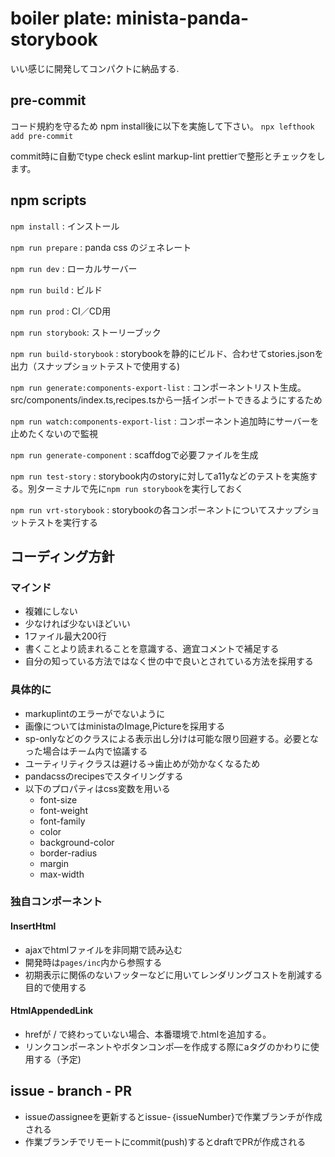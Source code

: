 # boiler plate: minista-panda-storybook

いい感じに開発してコンパクトに納品する.

## pre-commit

コード規約を守るため
npm install後に以下を実施して下さい。
`npx lefthook add pre-commit`

commit時に自動でtype check eslint markup-lint prettierで整形とチェックをします。

## npm scripts

`npm install` : インストール

`npm run prepare` : panda css のジェネレート

`npm run dev` : ローカルサーバー

`npm run build` : ビルド

`npm run prod` : CI／CD用

`npm run storybook`: ストーリーブック

`npm run build-storybook` : storybookを静的にビルド、合わせてstories.jsonを出力（スナップショットテストで使用する)

`npm run generate:components-export-list` : コンポーネントリスト生成。src/components/index.ts,recipes.tsから一括インポートできるようにするため

`npm run watch:components-export-list` : コンポーネント追加時にサーバーを止めたくないので監視

`npm run generate-component` : scaffdogで必要ファイルを生成

`npm run test-story` : storybook内のstoryに対してa11yなどのテストを実施する。別ターミナルで先に`npm run storybook`を実行しておく

`npm run vrt-storybook` : storybookの各コンポーネントについてスナップショットテストを実行する

## コーディング方針

### マインド

- 複雑にしない
- 少なければ少ないほどいい
- 1ファイル最大200行
- 書くことより読まれることを意識する、適宜コメントで補足する
- 自分の知っている方法ではなく世の中で良いとされている方法を採用する

### 具体的に

- markuplintのエラーがでないように
- 画像についてはministaのImage,Pictureを採用する
- sp-onlyなどのクラスによる表示出し分けは可能な限り回避する。必要となった場合はチーム内で協議する
- ユーティリティクラスは避ける→歯止めが効かなくなるため
- pandacssのrecipesでスタイリングする
- 以下のプロパティはcss変数を用いる
  - font-size
  - font-weight
  - font-family
  - color
  - background-color
  - border-radius
  - margin
  - max-width

### 独自コンポーネント

#### InsertHtml

- ajaxでhtmlファイルを非同期で読み込む
- 開発時は`pages/inc`内から参照する
- 初期表示に関係のないフッターなどに用いてレンダリングコストを削減する目的で使用する

#### HtmlAppendedLink

- hrefが / で終わっていない場合、本番環境で.htmlを追加する。
- リンクコンポーネントやボタンコンポ―を作成する際にaタグのかわりに使用する（予定)

## issue - branch - PR

- issueのassigneeを更新するとissue-｛issueNumber}で作業ブランチが作成される
- 作業ブランチでリモートにcommit(push)するとdraftでPRが作成される
